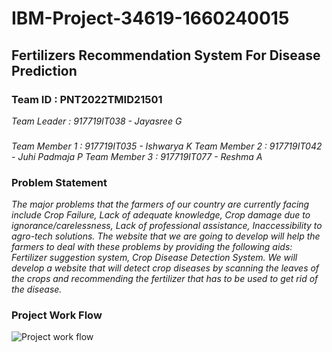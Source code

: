 # IBM-Project-34619-1660240015
## Fertilizers Recommendation System For Disease Prediction
### Team ID : PNT2022TMID21501
_Team Leader     : 917719IT038 - Jayasree G_
###   ###
_Team Member 1   : 917719IT035 - Ishwarya K_
_Team Member 2   : 917719IT042 - Juhi Padmaja P_
_Team Member 3   : 917719IT077 - Reshma A_
### Problem Statement
_The major problems that the farmers of our country are currently facing include Crop Failure, Lack of adequate knowledge, Crop damage due to ignorance/carelessness, Lack of professional assistance, Inaccessibility to agro-tech solutions. The website that we are going to develop will help the farmers to deal with these problems by providing the following aids: Fertilizer suggestion system, Crop Disease Detection System. We will develop a website that will detect crop diseases by scanning the leaves of the crops and recommending the fertilizer that has to be used to get rid of the disease._
### Project Work Flow
![Project work flow](https://user-images.githubusercontent.com/87382215/202835217-6dabb619-3400-4846-909c-7512992f1d25.jpg)

